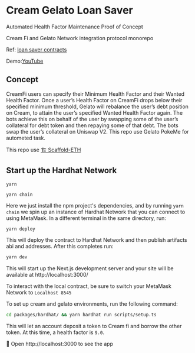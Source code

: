 # Cream Gelato Loan Saver
Automated Health Factor Maintenance Proof of Concept

Cream Fi and Gelato Network integration protocol monorepo

Ref: [loan saver contracts](https://github.com/massun-onibakuchi/cream-gelato-contracts)

Demo:[YouTube](https://www.youtube.com/watch?v=vRnwgaruF7s)
## Concept
CreamFi users can specify their Minimum Health Factor and their Wanted Health Factor. Once a user’s Health Factor on CreamFi drops below their specified minimum threshold, Gelato will rebalance the user’s debt position on Cream, to attain the user’s specified Wanted Health Factor again. The bots achieve this on behalf of the user by swapping some of the user’s collateral for debt token and then repaying some of that debt. The bots swap the user’s collateral on Uniswap V2. This repo use Gelato PokeMe for autometed task.

This repo use [ 🏗 Scaffold-ETH](https://github.com/scaffold-eth/scaffold-eth/tree/nextjs-typescript)

## Start up the Hardhat Network

```
yarn
```

```
yarn chain
```

Here we just install the npm project's dependencies, and by running `yarn chain` we spin up an instance of Hardhat Network that you can connect to using MetaMask. In a different terminal in the same directory, run:

```bash
yarn deploy
```

This will deploy the contract to Hardhat Network and then publish artifacts abi and addresses. After this completes run:

```bash
yarn dev
```

This will start up the Next.js development server and your site will be available at http://localhost:3000/

To interact with the local contract, be sure to switch your MetaMask Network to `Localhost 8545`

To set up cream and gelato environments, run the following command:
```bash
cd packages/hardhat/ && yarn hardhat run scripts/setup.ts
```
This will let an account deposit a token to Cream fi and borrow the other token. At this time, a health factor is `9.0`.

📱 Open http://localhost:3000 to see the app
